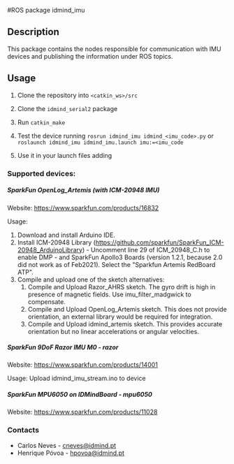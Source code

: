 #ROS package idmind_imu

## Description
This package contains the nodes responsible for communication with IMU devices and publishing the information under ROS topics.

## Usage
1. Clone the repository into `<catkin_ws>/src`
2. Clone the `idmind_serial2` package
3. Run `catkin_make`
4. Test the device running `rosrun idmind_imu idmind_<imu_code>.py` or `roslaunch idmind_imu idmind_imu.launch imu:=<imu_code`
5. Use it in your launch files adding


    <include file="$(find idmind_imu)/launch/idmind_imu.launch">
        <arg name="imu" value="<imu_code>" />
    </include>
    
### Supported devices:
##### SparkFun OpenLog_Artemis (with ICM-20948 IMU)
Website: https://www.sparkfun.com/products/16832

Usage:
1. Download and install Arduino IDE. 
2. Install ICM-20948 Library (https://github.com/sparkfun/SparkFun_ICM-20948_ArduinoLibrary) - Uncomment line 29 of ICM_20948_C.h to enable DMP - and SparkFun Apollo3 Boards (version 1.2.1, because 2.0 did not work as of Feb2021). Select the "Sparkfun Artemis RedBoard ATP".
3. Compile and upload one of the sketch alternatives:    
    1. Compile and Upload Razor_AHRS sketch. The gyro drift is high in presence of magnetic fields. Use imu_filter_madgwick to compensate.
    2. Compile and Upload OpenLog_Artemis sketch. This does not provide orientation, an external library would be required for integration.
    3. Compile and Upload idmind_artemis sketch. This provides accurate orientation but no linear accelerations or angular velocities.

##### SparkFun 9DoF Razor IMU M0 - razor
Website: https://www.sparkfun.com/products/14001

Usage: Upload idmind_imu_stream.ino to device

##### SparkFun MPU6050 on IDMindBoard - mpu6050
Website: https://www.sparkfun.com/products/11028

### Contacts
- Carlos Neves - cneves@idmind.pt
- Henrique Póvoa - hpovoa@idmind.pt